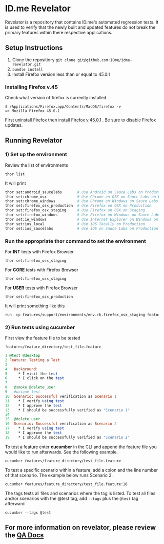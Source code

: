 # ID.me Revelator

Revelator is a repository that contains ID.me's automated regression tests.  It is used to verify that the newly built and updated features do not break the primary features within there respective applications.

## Setup Instructions

1. Clone the repositiory `git clone git@github.com:IDme/idme-revelator.git`
2. `bundle install`
3. Install Firefox version less than or equal to 45.0.1

### Installing Firefox v.45
Check what version of firefox is currently installed
```
$ /Applications/Firefox.app/Contents/MacOS/firefox -v
=> Mozilla Firefox 45.0.1
```
First [uninstall Firefox](http://kb.mozillazine.org/Uninstalling_Firefox)
then [install Firefox v.45.0.1](https://ftp.mozilla.org/pub/firefox/releases/45.0.1/mac/en-US/)
. Be sure to disable Firefox updates.

## Running Revelator

### 1) Set up the environment
Review the list of environments
```
thor list
```

It will print
```bash
thor set:android_saucelabs       # Use Android on Sauce Labs on Production
thor set:chrome_osx              # Use Chrome on OSX on Sauce Labs on Production
thor set:chrome_windows          # Use Chrome on Windows on Sauce Labs on Production
thor set:firefox_osx_production  # Use Firefox on OSX on Production
thor set:firefox_osx_staging     # Use Firefox on OSX on Staging
thor set:firefox_windows         # Use Firefox on Windows on Sauce Labs on Production
thor set:ie_windows              # Use Internet Explorer on Windows on Sauce Labs on Production
thor set:ios_local               # Use iOS locally on Production
thor set:ios_saucelabs           # Use iOS on Sauce Labs on Production
```

### Run the appropriate thor command to set the environment
For **INT** tests with Firefox Browser
```
thor set:firefox_osx_staging
```

For **CORE** tests with Firefox Browser
```
thor set:firefox_osx_staging
```

For **USER** tests with Firefox Browser
```
thor set:firefox_osx_production
```

It will print something like this
```bash
run  cp features/support/environments/env.rb.firefox_osx_staging features/support/env.rb from "."
```
### 2) Run tests using cucumber

First view the feature file to be tested

`features/feature_directory/test_file.feature`
```ruby
1 @test @desktop
2 Feature: Testing a Test
3
4   Background:
5     * I visit the test
6     * I click on the test
7
8   @smoke @delete_user
9   #unique test
10  Scenario: Successful verification as Scenario 1
11    * I verify using test
12    * I approve the test
13    * I should be successfully verified as "Scenario 1"
14
15  @delete_user
16  Scenario: Successful verification as Scenario 2
17    * I verify using test
18    * I approve the test
19    * I should be successfully verified as "Scenario 2"
```
To test a feature enter **cucumber** in the CLI and append the feature file you would like to run afterwards.  See the following example.
```
cucumber features/feature_directory/test_file.feature
```

To test a specific scenario within a feature, add a colon and the line number of that scenario.  The example below runs Scenario 2.
```
cucumber features/feature_directory/test_file.feature:16
```

The tags tests all files and scenarios where the tag is listed.  To test all files and/or scenarios with the @test tag, add `--tags` plus the `@test` tag afterward.
```
cucumber --tags @test
```

## For more information on revelator, please review the [QA Docs](https://github.com/IDme/docs/blob/master/quality_assurance/qa_resource_guide/revelator.md)
